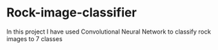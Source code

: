 # Rock-image-classifier
In this project I have used Convolutional Neural Network to classify rock images to 7 classes
